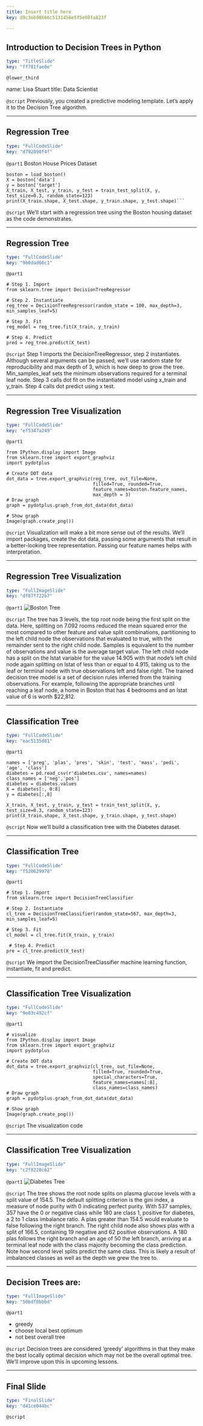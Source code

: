 ```yaml
---
title: Insert title here
key: d9c3eb98666c5131456e5f5e08fa823f

---
```

## Introduction to Decision Trees in Python

```yaml
type: "TitleSlide"
key: "ff781fae0e"
```

`@lower_third`

name: Lisa Stuart
title: Data Scientist


`@script`
Previously, you created a predictive modeling template.  Let’s apply it to the Decision Tree algorithm.


---
## Regression Tree

```yaml
type: "FullCodeSlide"
key: "d792898f4f"
```

`@part1`
Boston House Prices Dataset

```
boston = load_boston()
X = boston['data']
y = boston['target']
X_train, X_test, y_train, y_test = train_test_split(X, y, test_size=0.3, random_state=123)
print(X_train.shape, X_test.shape, y_train.shape, y_test.shape)```
```


`@script`
We’ll start with a regression tree using the Boston housing dataset as the code demonstrates.


---
## Regression Tree

```yaml
type: "FullCodeSlide"
key: "9b0dad66c1"
```

`@part1`
```
# Step 1. Import
from sklearn.tree import DecisionTreeRegressor 

# Step 2. Instantiate
reg_tree = DecisionTreeRegressor(random_state = 100, max_depth=3,  min_samples_leaf=5) 

# Step 3. Fit
reg_model = reg_tree.fit(X_train, y_train)

# Step 4. Predict
pred = reg_tree.predict(X_test)
```


`@script`
Step 1 imports the DecisionTreeRegressor, step 2 instantiates.  Although several arguments can be passed, we’ll use random state for reproducibility and max depth of 3, which is how deep to grow the tree.  Min_samples_leaf sets the minimum observations required for a terminal leaf node.
Step 3 calls dot fit on the instantiated model using x_train and y_train.  Step 4 calls dot predict using x test.


---
## Regression Tree Visualization

```yaml
type: "FullCodeSlide"
key: "ef5347a249"
```

`@part1`
```
from IPython.display import Image 
from sklearn.tree import export_graphviz
import pydotplus

# Create DOT data
dot_data = tree.export_graphviz(reg_tree, out_file=None,
                                filled=True, rounded=True,
                                feature_names=boston.feature_names,
                                max_depth = 3)
# Draw graph
graph = pydotplus.graph_from_dot_data(dot_data)  

# Show graph
Image(graph.create_png())
```


`@script`
Visualization will make a bit more sense out of the results. We’ll import packages, create the dot data, passing some arguments that result in a better-looking tree representation.  Passing our feature names helps with interpretation.


---
## Regression Tree Visualization

```yaml
type: "FullImageSlide"
key: "df87f722b7"
```

`@part1`
![Boston Tree](https://raw.githubusercontent.com/LisaStuart5678/Datasets/master/boston.png)


`@script`
The tree has 3 levels, the top root node being the first split on the data.  Here, splitting on 7.092 rooms reduced the mean squared error the most compared to other feature and value split combinations, partitioning to the left child node the observations that evaluated to true, with the remainder sent to the right child node.  Samples is equivalent to the number of observations and value is the average target value.  The left child node has a split on the lstat variable for the value 14.905 with that node’s left child node again splitting on lstat of less than or equal to 4.915, taking us to the leaf or terminal node with true observations left and false right.  The trained decision tree model is a set of decision rules inferred from the training observations.  For example, following the appropriate branches until reaching a leaf node, a home in Boston that has 4 bedrooms and an lstat value of 6 is worth $22,812.


---
## Classification Tree

```yaml
type: "FullCodeSlide"
key: "eac5135d81"
```

`@part1`
```
names = ['preg', 'plas', 'pres', 'skin', 'test', 'mass', 'pedi', 'age', 'class']
diabetes = pd.read_csv(r'diabetes.csv', names=names)
class_names = ['neg','pos']
diabetes = diabetes.values
X = diabetes[:, 0:8]
y = diabetes[:,8]

X_train, X_test, y_train, y_test = train_test_split(X, y, test_size=0.3, random_state=123)
print(X_train.shape, X_test.shape, y_train.shape, y_test.shape)
```


`@script`
Now we’ll build a classification tree with the Diabetes dataset.


---
## Classification Tree

```yaml
type: "FullCodeSlide"
key: "f520629978"
```

`@part1`
```
# Step 1. Import
from sklearn.tree import DecisionTreeClassifier

# Step 2. Instantiate
cl_tree = DecisionTreeClassifier(random_state=567, max_depth=3, min_samples_leaf=5) 

# Step 3. Fit
cl_model = cl_tree.fit(X_train, y_train) 

 # Step 4. Predict
pre = cl_tree.predict(X_test)
```


`@script`
We import the DecisionTreeClassifier machine learning function, instantiate, fit and predict.


---
## Classification Tree Visualization

```yaml
type: "FullCodeSlide"
key: "9e03c492cf"
```

`@part1`
```
# visualize
from IPython.display import Image 
from sklearn.tree import export_graphviz
import pydotplus

# Create DOT data
dot_data = tree.export_graphviz(cl_tree, out_file=None,
                                filled=True, rounded=True,
                                special_characters=True,
                                feature_names=names[:8],
                                class_names=class_names)
# Draw graph
graph = pydotplus.graph_from_dot_data(dot_data)  

# Show graph
Image(graph.create_png())
```


`@script`
The visualization code


---
## Classification Tree Visualization

```yaml
type: "FullImageSlide"
key: "c2f8220c62"
```

`@part1`
![Diabetes Tree](https://raw.githubusercontent.com/LisaStuart5678/Datasets/master/diabetes.png)


`@script`
The tree shows the root node splits on plasma glucose levels with a split value of 154.5.  The default splitting criterion is the gini index, a measure of node purity with 0 indicating perfect purity.  With 537 samples, 357 have the 0 or negative class while 180 are class 1, positive for diabetes, a 2 to 1 class imbalance ratio.  A plas greater than 154.5 would evaluate to false following the right branch.  The right child node also shows plas with a split of 166.5, containing 19 negative and 62 positive observations.  A 180 plas follows the right branch and an age of 50 the left branch, arriving at a terminal leaf node with the class majority becoming the class prediction.  Note how second level splits predict the same class. This is likely a result of imbalanced classes as well as the depth we grew the tree to.


---
## Decision Trees are:

```yaml
type: "FullImageSlide"
key: "50bdf0bbbd"
```

`@part1`
- greedy
- choose local best optimum
- not best overall tree


`@script`
Decision trees are considered ‘greedy’ algorithms in that they make the best locally optimal decision which may not be the overall optimal tree.  We’ll improve upon this in upcoming lessons.


---
## Final Slide

```yaml
type: "FinalSlide"
key: "d41ce044bc"
```

`@script`


